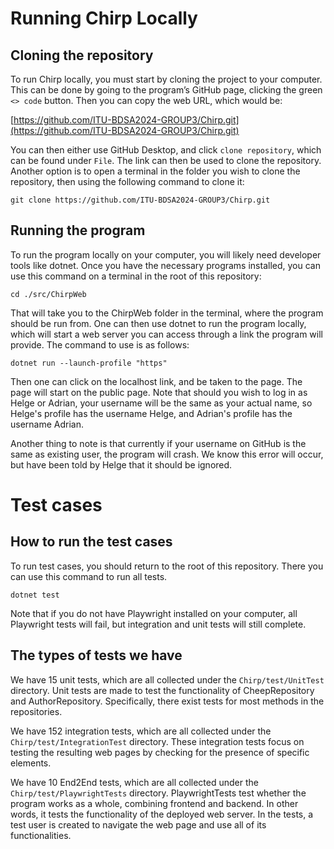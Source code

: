 # **Running Chirp Locally**

## **Cloning the repository**

To run Chirp locally, you must start by cloning the project to your computer. This can be done by going to the program’s GitHub page, clicking the green `<> code` button. Then you can copy the web URL, which would be:

[https://github.com/ITU-BDSA2024-GROUP3/Chirp.git](https://github.com/ITU-BDSA2024-GROUP3/Chirp.git)

You can then either use GitHub Desktop, and click `clone repository`, which can be found under `File`. The link can then be used to clone the repository. Another option is to open a terminal in the folder you wish to clone the repository, then using the following command to clone it:

`git clone https://github.com/ITU-BDSA2024-GROUP3/Chirp.git`

## **Running the program**

To run the program locally on your computer, you will likely need developer tools like dotnet. Once you have the necessary programs installed, you can use this command on a terminal in the root of this repository:

`cd ./src/ChirpWeb`

That will take you to the ChirpWeb folder in the terminal, where the program should be run from. One can then use dotnet to run the program locally, which will start a web server you can access through a link the program will provide. The command to use is as follows:

`dotnet run --launch-profile "https"`

Then one can click on the localhost link, and be taken to the page. The page will start on the public page. Note that should you wish to log in as Helge or Adrian, your username will be the same as your actual name, so Helge's profile has the username Helge, and Adrian's profile has the username Adrian.

Another thing to note is that currently if your username on GitHub is the same as existing user, the program will crash. We know this error will occur, but have been told by Helge that it should be ignored.

# **Test cases**

## **How to run the test cases**

To run test cases, you should return to the root of this repository. There you can use this command to run all tests.

`dotnet test`

Note that if you do not have Playwright installed on your computer, all Playwright tests will fail, but integration and unit tests will still complete.

## **The types of tests we have**

We have 15 unit tests, which are all collected under the `Chirp/test/UnitTest` directory. Unit tests are made to test the functionality of CheepRepository and AuthorRepository. Specifically, there exist tests for most methods in the repositories.

We have 152 integration tests, which are all collected under the `Chirp/test/IntegrationTest` directory. These integration tests focus on testing the resulting web pages by checking for the presence of specific elements.

We have 10 End2End tests, which are all collected under the `Chirp/test/PlaywrightTests` directory. PlaywrightTests test whether the program works as a whole, combining frontend and backend. In other words, it tests the functionality of the deployed web server. In the tests, a test user is created to navigate the web page and use all of its functionalities.
